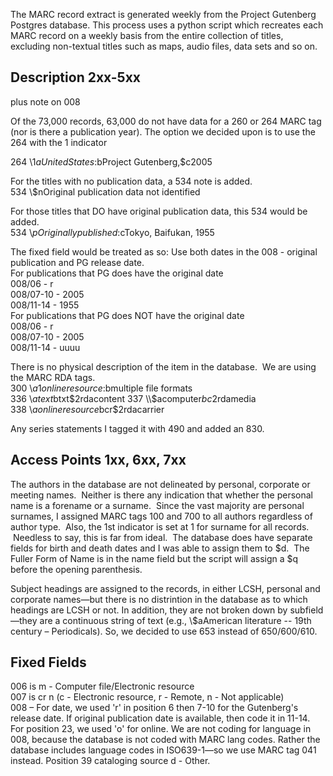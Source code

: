 The MARC record extract is generated weekly from the Project Gutenberg Postgres database.  This process uses a python script which recreates each MARC record on a weekly basis from the entire collection of titles, excluding non-textual titles such as maps, audio files, data sets and so on. 

## Description 2xx-5xx  
plus note on 008

Of the 73,000 records, 63,000 do not have data for a 260 or 264 MARC tag (nor is there a publication year).  The option we decided upon is to use the 264 with the 1 indicator 

264 \1$aUnited States :$bProject Gutenberg,$c2005 

For the titles with no publication data, a 534 note is added.  
534  \\$nOriginal publication data not identified

For those titles that DO have original publication data, this 534 would be added.  
534  \\$pOriginally published:$cTokyo, Baifukan, 1955

The fixed field would be treated as so:
Use both dates in the 008 - original publication and PG release date.  
For publications that PG does have the original date  
008/06 - r  
008/07-10 - 2005  
008/11-14 - 1955  
For publications that PG does NOT have the original date  
008/06 - r  
008/07-10 - 2005  
008/11-14 - uuuu

There is no physical description of the item in the database.   We are using the MARC RDA tags.   
300  \\$a1 online resource :$bmultiple file formats  
336  \\$atext$btxt$2rdacontent  
337  \\$acomputer$bc$2rdamedia  
338  \\$aonline resource$bcr$2rdacarrier

Any series statements I tagged it with 490 and added an 830.


## Access Points 1xx, 6xx, 7xx

The authors in the database are not delineated by personal, corporate or meeting names.  Neither is there any indication that whether the personal name is a forename or a surname.  Since the vast majority are personal surnames, I assigned MARC tags 100 and 700 to all authors regardless of author type.  Also, the 1st indicator is set at 1 for surname for all records.   Needless to say, this is far from ideal.  The database does have separate fields for birth and death dates and I was able to assign them to $d.  The Fuller Form of Name is in the name field but the script will assign a $q before the opening parenthesis.  

Subject headings are assigned to the records, in either LCSH, personal and corporate names—but there is no distrintion in the database as to which headings are LCSH or not.  In addition, they are not broken down by subfield—they are a continuous string of text (e.g., \\$aAmerican literature -- 19th century – Periodicals).  So, we decided to use 653 instead of 650/600/610.

## Fixed Fields

006 is m - Computer file/Electronic resource  
007 is cr n (c - Electronic resource, r - Remote, n - Not applicable)  
008 – For date, we used 'r' in position 6 then 7-10 for the Gutenberg's release date. If original publication date is available, then code it in 11-14.  For position 23, we used 'o' for online.  We are not  coding for language in 008, because the database is not coded with MARC lang codes.  Rather the database includes language codes in ISO639-1—so we use MARC tag 041 instead. Position 39 cataloging source d - Other.
